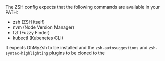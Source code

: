 The ZSH config expects that the following commands are available in your PATH:

- zsh (ZSH itself)
- nvm (Node Version Manager)
- fzf (Fuzzy Finder)
- kubectl (Kubenetes CLI)

It expects OhMyZsh to be installed and the `zsh-autosuggestions` and `zsh-syntax-highlighting` plugins to be cloned to the
